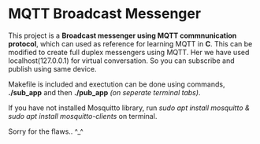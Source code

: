 # MQTT Broadcast Messenger

This project is a **Broadcast messenger using  MQTT commnunication protocol**, which can used as reference for learning MQTT in **C**. This can be modified to create full duplex messengers using MQTT. Her we have used localhost(127.0.0.1) for virtual conversation. So you can  subscribe and publish using same device.

Makefile is included and exectution can be done using commands, **./sub_app** and then **./pub_app** *(on seperate terminal tabs)*. 

If you have not installed Mosquitto library, run *sudo apt install mosquitto & sudo apt install mosquitto-clients* on terminal.

Sorry for the flaws.. ^_^

